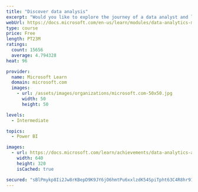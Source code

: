 ```yaml
---
title: "Discover data analysis"
excerpt: "Would you like to explore the journey of a data analyst and learn how a data analyst tells a story with data? In this module, you will explore the different roles in data and learn the different tasks of a data analyst."
webUrl: https://docs.microsoft.com/en-us/learn/modules/data-analytics-microsoft/
type: course
price: Free
length: PT23M
ratings:
  count: 15656
  average: 4.794328
heat: 96

provider:
  name: Microsoft Learn
  domain: microsoft.com
  images:
    - url: /assets/images/organizations/microsoft.com-50x50.jpg
      width: 50
      height: 50

levels:
  - Intermediate

topics:
  - Power BI

images:
  - url: https://docs.microsoft.com/learn/achievements/data-analytics-and-microsoft-social.png
    width: 640
    height: 320
    isCached: true

secured: "sBlPmykp8Ii2Jw8rKBepD9K9JY6jO6hmtPu6xxlzdK54SpiTpht63C4R8hr91Wv6MKngsUDXHRzFUSuCQ86SdMrP3J/dguQEZAF3CNGSzmv1B7pDto07s6MkG1AGDdn0UCXYmIP2/lA5OAMuCyY7q8PdJoSPogk4KHVqXKgPGuhB7NML0nvExi0TTxreS780NiXfX0dJ4ZA+CwNF++zubzeYQKioEDa2joDUPWMbTG6H3OyRLOZmqqh2mFguYAI6a0vn1J/OwtmrurDIlYFGQCQ5Oxejv4pFkUEGBDETbPZRLOWSX42eXnXm81C/9QHeytlm0pSaP2a6ytH0ujQ5EF15+OnR3u44rmTAGp+7P0gR+3LgT2vNOluGXSgWIe/XLa4D0RvWdhWsLjGdssRgAdgH+JJM14QtHO2OMlRBKOR15TMPotwnY199/q0pMwUo;62TwQt9JanIMMjyVdfRC8g=="
---
```


